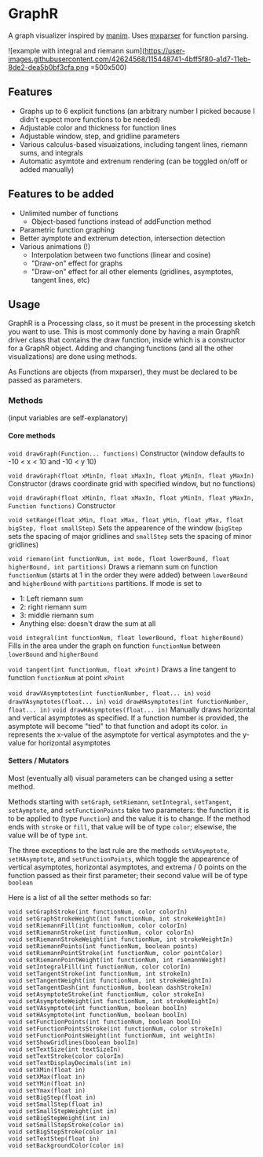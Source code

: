 # GraphR

A graph visualizer inspired by [manim](https://github.com/3b1b/manim). Uses [mxparser](https://github.com/mariuszgromada/MathParser.org-mXparser) for function parsing.

![example with integral and riemann sum](https://user-images.githubusercontent.com/42624568/115448741-4bff5f80-a1d7-11eb-8de2-dea5b0bf3cfa.png =500x500)

## Features

- Graphs up to 6 explicit functions (an arbitrary number I picked because I didn't expect more functions to be needed)
- Adjustable color and thickness for function lines
- Adjustable window, step, and gridline parameters
- Various calculus-based visuaizations, including tangent lines, riemann sums, and integrals
- Automatic asymtote and extrenum rendering (can be toggled on/off or added manually)


## Features to be added

- Unlimited number of functions
  - Object-based functions instead of addFunction method
- Parametric function graphing
- Better aymptote and extrenum detection, intersection detection
- Various animations (!)
  - Interpolation between two functions (linear and cosine)
  - "Draw-on" effect for graphs
  - "Draw-on" effect for all other elements (gridlines, asymptotes, tangent lines, etc)

## Usage

GraphR is a Processing class, so it must be present in the processing sketch you want to use. This is most commonly done by having a main GraphR driver class that contains the draw function, inside which is a constructor for a GraphR object. Adding and changing functions (and all the other visualizations) are done using methods.

As Functions are objects (from mxparser), they must be declared to be passed as parameters.

### Methods
(input variables are self-explanatory)

#### Core methods

`void drawGraph(Function... functions)`
Constructor (window defaults to -10 < x < 10 and -10 < y 10)

`void drawGraph(float xMinIn, float xMaxIn, float yMinIn, float yMaxIn)`
Constructor (draws coordinate grid with specified window, but no functions)

`void drawGraph(float xMinIn, float xMaxIn, float yMinIn, float yMaxIn, Function functions)`
Constructor

`void setRange(float xMin, float xMax, float yMin, float yMax, float bigStep, float smallStep)`
Sets the appearence of the window (`bigStep` sets the spacing of major gridlines and `smallStep` sets the spacing of minor gridlines)
  
`void riemann(int functionNum, int mode, float lowerBound, float higherBound, int partitions)`
Draws a riemann sum on function `functionNum` (starts at 1 in the order they were added) between `lowerBound` and `higherBound` with `partitions` partitions. If mode is set to
- 1: Left riemann sum
- 2: right riemann sum
- 3: middle riemann sum
- Anything else: doesn't draw the sum at all

`void integral(int functionNum, float lowerBound, float higherBound)`
Fills in the area under the graph on function `functionNum` between `lowerBound` and `higherBound`

`void tangent(int functionNum, float xPoint)`
Draws a line tangent to function `functionNum` at point `xPoint`

`void drawVAsymptotes(int functionNumber, float... in)`
`void drawVAsymptotes(float... in)`
`void drawHAsymptotes(int functionNumber, float... in)`
`void drawHAsymptotes(float... in)`
Manually draws horizontal and vertical asymptotes as specified. If a function number is provided, the asymptote will become "tied" to that function and adopt its color. `in` represents the x-value of the asymptote for vertical asymptotes and the y-value for horizontal asymptotes

#### Setters / Mutators

Most (eventually all) visual parameters can be changed using a setter method. 

Methods starting with `setGraph`, `setRiemann`, `setIntegral`, `setTangent`, `setAymptote`, and `setFunctionPoints` take two parameters: the function it is to be applied to (type `Function`) and the value it is to change. If the method ends with `stroke` or `fill`, that value will be of type `color`; elsewise, the value will be of type `int`.

The three exceptions to the last rule are the methods `setVAsymptote`, `setHAsymptote`, and `setFunctionPoints`, which toggle the appearence of vertical asymptotes, horizontal asymptotes, and extrema / 0 points on the function passed as their first parameter; their second value will be of type `boolean`

Here is a list of all the setter methods so far:
```
void setGraphStroke(int functionNum, color colorIn)
void setGraphStrokeWeight(int functionNum, int strokeWeightIn)
void setRiemannFill(int functionNum, color colorIn)
void setRiemannStroke(int functionNum, color colorIn)
void setRiemannStrokeWeight(int functionNum, int strokeWeightIn)
void setRiemannPoints(int functionNum, boolean points)
void setRiemannPointStroke(int functionNum, color pointColor)
void setRiemannPointWeight(int functionNum, int riemannWeight)
void setIntegralFill(int functionNum, color colorIn)
void setTangentStroke(int functionNum, int strokeIn)
void setTangentWeight(int functionNum, int strokeWeightIn)
void setTangentDash(int functionNum, boolean dashStrokeIn)
void setAsymptoteStroke(int functionNum, color strokeIn)
void setAsymptoteWeight(int functionNum, int strokeWeightIn)
void setVAsymptote(int functionNum, boolean boolIn)
void setHAsymptote(int functionNum, boolean boolIn)
void setFunctionPoints(int functionNum, boolean boolIn)
void setFunctionPointsStroke(int functionNum, color strokeIn)
void setFunctionPointsWeight(int functionNum, int weightIn)
void setShowGridlines(boolean boolIn)
void setTextSize(int textSizeIn)
void setTextStroke(color colorIn)
void setTextDisplayDecimals(int in)
void setXMin(float in)
void setXMax(float in)
void setYMin(float in)
void setYmax(float in)
void setBigStep(float in)
void setSmallStep(float in)
void setSmallStepWeight(int in)
void setBigStepWeight(int in)
void setSmallStepStroke(color in)
void setBigStepStroke(color in)
void setTextStep(float in)
void setBackgroundColor(color in)
```
